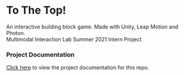 # To The Top!
An interactive building block game. Made with Unity, Leap Motion and Photon.
<br />Multimodal Interaction Lab Summer 2021 Intern Project


### Project Documentation
[Click here](https://docs.google.com/document/d/1VIEHiWTcGf_kU55rJpSG3sFLAxhqiPzs4Z60hx_xhLE/edit?usp=sharing) to view the project documentation for this repo.
